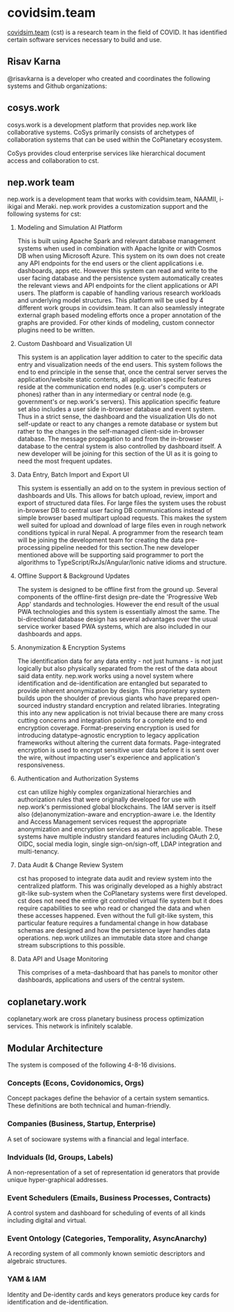 # covidsim.team

[covidsim.team]("https://www.covidsim.team") (cst) is a research team in the field of COVID. It has identified certain software services necessary to build and use.

## Risav Karna

@risavkarna is a developer who created and coordinates the following systems and Github organizations:

## cosys.work

cosys.work is a development platform that provides nep.work like collaborative systems. CoSys primarily consists of archetypes of collaboration systems that can be used within the CoPlanetary ecosystem.

CoSys provides cloud enterprise services like hierarchical document access and collaboration to cst.


## nep.work team

nep.work is a development team that works with covidsim.team, NAAMII, i-ikigai and Meraki. nep.work provides a customization support and the following systems for cst:

1. Modeling and Simulation AI Platform

   This is built using Apache Spark and relevant database management systems when used in combination with Apache Ignite or with Cosmos DB when using Microsoft Azure. This system on its own does not create any API endpoints for the end users or the client applications i.e. dashboards, apps etc. However this system can read and write to the user facing database and the persistence system automatically creates the relevant views and API endpoints for the client applications or API users. The platform is capable of handling various research workloads and underlying model structures. This platform will be used by 4 different work groups in covidsim.team. It can also seamlessly integrate external graph based modeling efforts once a proper annotation of the graphs are provided. For other kinds of modeling, custom connector plugins need to be written.

2. Custom Dashboard and Visualization UI

   This system is an application layer addition to cater to the specific data entry and visualization needs of the end users. This system follows the end to end principle in the sense that, once the central server serves the application/website static contents, all application specific features reside at the communication end nodes (e.g. user's computers or phones) rather than in any intermediary or central node (e.g. government's or nep.work's servers). This application specific feature set also includes a user side in-browser database and event system. Thus in a strict sense, the dashboard and the visualization UIs do not self-update or react to any changes a remote database or system but rather to the changes in the self-managed client-side in-browser database. The message propagation to and from the in-browser database to the central system is also controlled by dashboard itself. A new developer will be joining for this section of the UI as it is going to need the most frequent updates.

3. Data Entry, Batch Import and Export UI

   This system is essentially an add on to the system in previous section of dashboards and UIs. This allows for batch upload, review, import and export of structured data files. For large files the system uses the robust in-browser DB to central user facing DB communications instead of simple browser based multipart upload requests. This makes the system well suited for upload and download of large files even in rough network conditions typical in rural Nepal. A programmer from the research team will be joining the development team for creating the data pre-processing pipeline needed for this section.The new developer mentioned above will be supporting said programmer to port the algorithms to TypeScript/RxJs/Angular/Ionic native idioms and structure.

4. Offline Support & Background Updates

   The system is designed to be offline first from the ground up. Several components of the offline-first design pre-date the 'Progressive Web App' standards and technologies. However the end result of the usual PWA technologies and this system is essentially almost the same. The bi-directional database design has several advantages over the usual service worker based PWA systems, which are also included in our dashboards and apps.

5. Anonymization & Encryption Systems

   The identification data for any data entity - not just humans - is not just logically but also physically separated from the rest of the data about said data entity. nep.work works using a novel system where identification and de-identification are entangled but separated to provide inherent anonymization by design. This proprietary system builds upon the shoulder of previous giants who have prepared open-sourced industry standard encryption and related libraries. Integrating this into any new application is not trivial because there are many cross cutting concerns and integration points for a complete end to end encryption coverage. Format-preserving encryption is used for introducing datatype-agnostic encryption to legacy application frameworks without altering the current data formats. Page-integrated encryption is used to encrypt sensitive user data before it is sent over the wire, without impacting user's experience and application's responsiveness.

6. Authentication and Authorization Systems

   cst can utilize highly complex organizational hierarchies and authorization rules that were originally developed for use with nep.work's permissioned global blockchains. The IAM server is itself also (de)anonymization-aware and encryption-aware i.e. the Identity and Access Management services request the appropriate anonymization and encryption services as and when applicable. These systems have multiple industry standard features including OAuth 2.0, OIDC, social media login, single sign-on/sign-off, LDAP integration and multi-tenancy.

7. Data Audit & Change Review System

   cst has proposed to integrate data audit and review system into the centralized platform. This was originally developed as a highly abstract git-like sub-system when the CoPlanetary systems were first developed. cst does not need the entire git controlled virtual file system but it does require capabilities to see who read or changed the data and when these accesses happened. Even without the full git-like system, this particular feature requires a fundamental change in how database schemas are designed and how the persistence layer handles data operations. nep.work utilizes an immutable data store and change stream subscriptions to this possible.

8. Data API and Usage Monitoring

   This comprises of a meta-dashboard that has panels to monitor other dashboards, applications and users of the central system.

## coplanetary.work

coplanetary.work are cross planetary business process optimization services. This network is infinitely scalable.

## Modular Architecture

The system is composed of the following 4-8-16 divisions.

### Concepts (Econs, Covidonomics, Orgs)

Concept packages define the behavior of a certain system semantics. These definitions are both technical and human-friendly.

### Companies (Business, Startup, Enterprise)

A set of socioware systems with a financial and legal interface.

### Indviduals (Id, Groups, Labels)

A non-representation of a set of representation id generators that provide unique hyper-graphical addresses.

### Event Schedulers (Emails, Business Processes, Contracts)

A control system and dashboard for scheduling of events of all kinds including digital and virtual.

### Event Ontology (Categories, Temporality, AsyncAnarchy)

A recording system of all commonly known semiotic descriptors and algebraic structures.

### YAM & IAM

Identity and De-identity cards and keys generators produce key cards for identification and de-identification.
